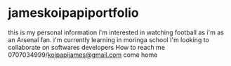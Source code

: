 # jameskoipapiportfolio
this is my personal information
i'm interested in watching football as i'm as an Arsenal fan.
i'm currently learning in moringa school
I'm looking to collaborate on softwares developers
How to reach me 0707034999/koipapijames@gmail.com
come home 
